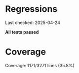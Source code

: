 # Regressions

Last checked: 2025-04-24

**All tests passed**
# Coverage

Coverage: 1171/3271 lines (35.8%)
